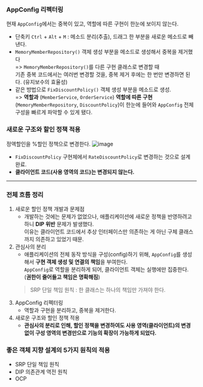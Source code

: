 ### AppConfig 리펙터링
현재 `AppConfig`에서는 중복이 있고, 역할에 따른 구현이 한눈에 보이지 않는다.

- 단축키 `Ctrl` + `Alt` + `M` : 메소드 분리(추출), 드래그 한 부분을 새로운 메소드로 빼낸다.
- `MemoryMemberRepository()` 객체 생성 부분을 메소드로 생성해서 중복을 제거했다 <br>
=> `MemoryMemberRepository()`를 다른 구현 클래스로 변경할 때 <br>
기존 중복 코드에서는 여러번 변경할 것을, 중복 제거 후에는 한 번만 변경하면 된다. (유지보수의 효율성) 
- 같은 방법으로 `FixDiscountPolicy()` 객체 생성 부분을 메소드로 생성. <br>
=> **역할과** (`MemberService`, `OrderService`) **역할에 따른 구현**(`MemoryMemberRepository`, `DiscountPolicy`)이 한눈에 들어와 
`AppConfig` 전체 구성을 빠르게 파악할 수 있게 됐다.


### 새로운 구조와 할인 정책 적용
정액할인을 %할인 정책으로 변경한다.
![image](https://user-images.githubusercontent.com/39394592/178497764-5717290a-0bd8-4aa9-b371-1773149701d7.png)

- `FixDiscountPolicy` 구현체에서 `RateDiscountPolicy`로 변경하는 것으로 설계 완료.
- **클라이언트 코드(사용 영역의 코드)는 변경되지 않는다.**

---

### 전체 흐름 정리
1. 새로운 할인 정책 개발과 문제점
    - 개발하는 것에는 문제가 없었으나, 애플리케이션에 새로운 정책을 반영하려고 하니 **DIP 위반** 문제가 발생했다. <br>
이유는 클라이언트 코드에서 추상 인터페이스만 의존하는 게 아닌 구체 클래스까지 의존하고 있었기 때문.
2. 관심사의 분리
    - 애플리케이션의 전체 동작 방식을 구성(config)하기 위해, `AppConfig`를 생성해서 **구현 객체 생성 및 연결의 책임**을 부여한다.
    <br> `AppConfig`로 역할을 분리하게 되어, 클라이언트 객체는 실행에만 집중한다. (**권한이 줄어들고 책임은 명확해짐**)
    > SRP 단일 책임 원칙 : 한 클래스는 하나의 책임만 가져야 한다.
3. AppConfig 리펙터링
    - 역할과 구현을 분리하고, 중복을 제거한다.
4. 새로운 구조와 할인 정책 적용
    - **관심사의 분리로 인해, 할인 정책을 변경하여도 사용 영역(클라이언트)의 변경 없이 구성 영역의 변경만으로 기능의 확장이 가능하게 되었다.**

### 좋은 객체 지향 설계의 5가지 원칙의 적용
- SRP 단일 책임 원칙
- DIP 의존관계 역전 원칙
- OCP
